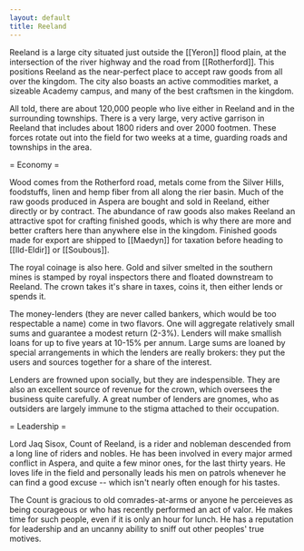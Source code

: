 ```yaml
---
layout: default
title: Reeland
---
```


Reeland is a large city situated just outside the [[Yeron]] flood plain, at the intersection of the river highway and the road from [[Rotherford]].  This positions Reeland as the near-perfect place to accept raw goods from all over the kingdom.  The city also boasts an active commodities market, a sizeable Academy campus, and many of the best craftsmen in the kingdom.

All told, there are about 120,000 people who live either in Reeland and in the surrounding townships.  There is a very large, very active garrison in Reeland that includes about 1800 riders and over 2000 footmen.  These forces rotate out into the field for two weeks at a time, guarding roads and townships in the area.  

= Economy =

Wood comes from the Rotherford road, metals come from the Silver Hills, foodstuffs, linen and hemp fiber from all along the rier basin.  Much of the raw goods produced in Aspera are bought and sold in Reeland, either directly or by contract.  The abundance of raw goods also makes Reeland an attractive spot for crafting finished goods, which is why there are more and better crafters here than anywhere else in the kingdom.  Finished goods made for export are shipped to [[Maedyn]] for taxation before heading to [[Ild-Eldir]] or [[Soubous]].  

The royal coinage is also here.  Gold and silver smelted in the southern mines is stamped by royal inspectors there and floated downstream to Reeland.  The crown takes it's share in taxes, coins it, then either lends or spends it.  

The money-lenders (they are never called bankers, which would be too respectable a name) come in two flavors.  One will aggregate relatively small sums and guarantee a modest return (2-3%).  Lenders will make smallish loans for up to five years at 10-15% per annum.  Large sums are loaned by special arrangements in which the lenders are really brokers: they put the users and sources together for a share of the interest.  

Lenders are frowned upon socially, but they are indespensible.  They are also an excellent source of revenue for the crown, which oversees the business quite carefully.  A great number of lenders are gnomes, who as outsiders are largely immune to the stigma attached to their occupation.

= Leadership =

Lord Jaq Sisox, Count of Reeland, is a rider and nobleman descended from a long line of riders and nobles.  He has been involved in every major armed conflict in Aspera, and quite a few minor ones, for the last thirty years.  He loves life in the field and personally leads his men on patrols whenever he can find a good excuse -- which isn't nearly often enough for his tastes.

The Count is gracious to old comrades-at-arms or anyone he perceieves as being courageous or who has recently performed an act of valor.  He makes time for such people, even if it is only an hour for lunch.  He has a reputation for leadership and an uncanny ability to sniff out other peoples' true motives.

